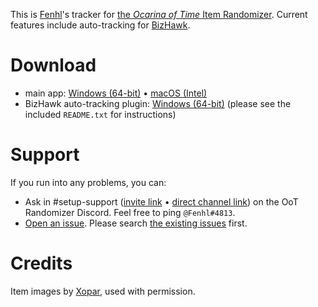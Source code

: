 This is [Fenhl](https://github.com/fenhl)'s tracker for [the *Ocarina of Time* Item Randomizer](https://ootrandomizer.com/). Current features include auto-tracking for [BizHawk](http://tasvideos.org/BizHawk.html).

# Download

* main app: [Windows (64-bit)](https://github.com/fenhl/oottracker/releases/latest/download/oottracker-win64.exe) • [macOS (Intel)](https://github.com/fenhl/oottracker/releases/latest/download/oottracker-mac-intel.dmg)
* BizHawk auto-tracking plugin: [Windows (64-bit)](https://github.com/fenhl/oottracker/releases/latest/download/oottracker-bizhawk-win64.zip) (please see the included `README.txt` for instructions)

# Support

If you run into any problems, you can:

* Ask in #setup-support ([invite link](https://discord.gg/BGRrKKn) • [direct channel link](https://discord.com/channels/274180765816848384/476723801032491008)) on the OoT Randomizer Discord. Feel free to ping `@Fenhl#4813`.
* [Open an issue](https://github.com/fenhl/oottracker/issues/new). Please search [the existing issues](https://github.com/fenhl/oottracker/issues) first.

# Credits

Item images by [Xopar](https://github.com/matthewkirby), used with permission.
